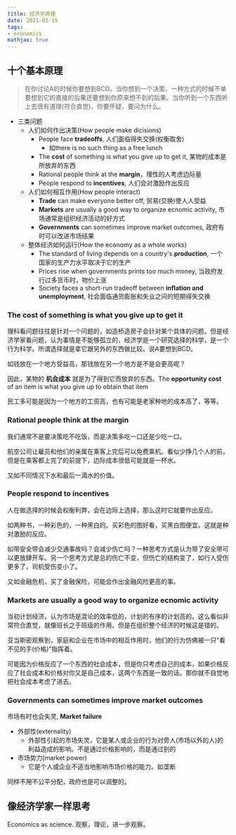 ```yaml
---
title: 经济学原理
date: 2021-02-19
tags: 
- economics
mathjax: true
---
```


## 十个基本原理

> 在你讨论A的时候你要想到BCD。当你想到一个决策，一种方式的时候不单要想到它的直接的后果还要想到你原来想不到的后果。当你听到一个东西听上去很有道理(符合直觉)，你要怀疑，要问为什么。

- 三类问题
    * 人们如何作出决策(How people make dicisions)
        + People face  **tradeoffs**, 人们面临得失交换(权衡取舍)
            + 如there is no such thing as a free lunch
        + The **cost** of something is what you give up to get it, 某物的成本是所放弃的东西
        + Rational people think at the **margin**，理性的人考虑边际量
        + People respond to **incentives**, 人们会对激励作出反应
    * 人们如何相互作用(How people interact)
        + **Trade** can make everyone better off, 贸易(交换)使人人受益
        + **Markets** are usually a good way to organize ecnomic activity, 市场通常是组织经济活动的好方式
        + **Governments** can sometimes improve market outcomes, 政府有时可以改进市场结果
    * 整体经济如何运行(How the economy as a whole works)
        + The standard of living depends on a country's **production**, 一个国家的生产力水平取决于它的生产
        + Prices rise when governments prints too much money, 当政府发行过多货币时，物价上涨
        + Society faces a short-run tradeoff between **inflation and unemployment**, 社会面临通货膨胀和失业之间的短期得失交换


###  The cost of something is what you give up to get it

理科看问题往往是针对一个问题的，如造桥造房子会针对某个具体的问题。但是经济学家看问题，认为事情是不能够孤立的，经济学是一个研究选择的科学，是一个行为科学。所谓选择就是拿它跟另外的东西做比较。说A要想到BCD。

如钱放在一个地方受益高，那钱放在另一个地方是不是会更高呢？

因此，某物的 **机会成本** 就是为了得到它而放弃的东西。The **opportunity cost** of an item is what you give up to obtain that item

民工多可能是因为一个地方的工资高，也有可能是老家种地的成本高了，等等。


### Rational people think at the margin

我们通常不是要决策吃不吃饭，而是决策多吃一口还是少吃一口。

航空公司让雇员和他们的亲属在乘客上完后可以免费乘机。看似少挣几个人的前，但是在乘客都上完了的前提下，边际成本很低可能就是一杯水。

又如不同情况下水和最后一滴水的价值。


### People respond to incentives

人在做选择的时候会权衡利弊，会在边际上选择，那么这时它就要作出反应。

如两种书，一种彩色的，一种黑白的。买彩色的图好看，买黑白图便宜。这就是种对激励的反应。

如带安全带会减少交通事故吗？会减少伤亡吗？一种思考方式是认为带了安全带可以更放肆开车。另一个思考方式是总的伤亡不变，但伤亡的结构变了，如行人受伤更多了，司机受伤变小了。

又如金融危机，买了金融保险，可能会作出金融风险更高的事。


### Markets are usually a good way to organize ecnomic activity

当初计划经济，认为市场是混论的效率低的，计划的有序的计划高的。这么看似非常符合直觉，就像班长之于班级的作用。但是在组织整个经济的时候这是错的。

亚当斯密观察到，家庭和企业在市场中的相互作用时，他们的行为仿佛被一只"看不见的手(价格)"指挥着。

可能因为价格反应了一个东西的社会成本，但是你只考虑自己的成本，如果价格反应了社会成本和价格对你又是自己成本，这两个东西是一致的话。那你就不自觉地把社会成本考虑了进去。


### Governments can sometimes improve market outcomes

市场有时也会失灵, **Market failure**

- 外部性(externality)
    * 外部性引起的市场失灵，它是某人或企业的行为对旁人(市场以外的人)的利益造成的影响。不是通过价格影响的，而是通过别的
- 市场势力(market power)
    * 它是个人或企业不适当地影响市场价格的能力。如垄断

同样不用不公平分配，政府也是可以调整的。


## 像经济学家一样思考

Economics as science. 观察，理论，进一步观察。






